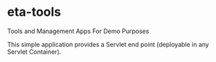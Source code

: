 # eta-tools
Tools and Management Apps For Demo Purposes

This simple application provides a Servlet end point (deployable in any Servlet Container).
